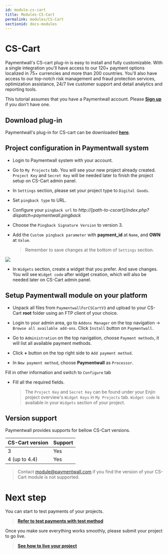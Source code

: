 ```yaml
---
id: module-cs-cart
title: Modules-CS-Cart
permalink: modules/CS-Cart
sectionid: docs-modules
---
```


# CS-Cart

Paymentwall's CS-cart plug-in is easy to install and fully customizable. With a single integration you'll have access to our 120+ payment options localized in 75+ currencies and more than 200 countries. You'll also have access to our top-notch risk management and fraud protection services, optimization assistance, 24/7 live customer support and detail analytics and reporting tools.

This tutorial assumes that you have a Paymentwall account. Please **[Sign up](https://api.paymentwall.com/pwaccount/signup?source=cscart&mode=merchant)** if you don't have one.

## Download plug-in

Paymentwall's plug-in for CS-cart can be downloaded **[here](https://github.com/paymentwall)**.

## Project configuration in Paymentwall system

* Login to Paymentwall system with your account.

* Go to ```My Projects``` tab. You will see your new project already created. ```Project Key``` and ```Secret Key``` will be needed later to finish the project setup on CS-Cart admin panel.

* In ```Settings``` section, please set your project type to  ```Digital Goods```.

* Set ```pingback type``` to URL.

* Configure your ```pingback url``` to *http://[path-to-cscart]/index.php?dispatch=paymentwall.pingback*

* Choose the ```Pingback Signature Version``` to version 3.

* Add the ```Custom pingback parameter``` with **payment_id** at ```Name```, and **OWN** at ```Value```.

  > Remember to save changes at the bottom of ```Settings``` section.

<img src="/paymentwall.github.io/textures/pic/modules/amember.png">

* In ```Widgets``` section, create a widget that you prefer. And save changes. You will see ```Widget code``` after widget creation, which will also be needed later on CS-Cart admin panel.

## Setup Paymentwall module on your platform

* Unpack all files from ```PaymentwallForCSCartV3``` and upload to your CS-Cart **root** folder using an FTP client of your choice.

* Login to your admin area, go to ```Addons Manager``` on the top navigation -> ```Browse all available add-ons```.  Click ```Install``` button on ```Paymentwall```.

* Go to ```Administration``` on the top navigation, choose ```Payment methods```, it will list all available payment methods.

* Click **+** button on the top right side to ```Add payment method```.

* In ```New payment method```, choose **Paymentwall** as ```Processor```. 

Fill in other information and switch to ```Configure``` tab

* Fill all the required fields.

  >The ```Project Key``` and ```Secret Key``` can be found under your Enjin project overview's ```Widget Keys``` in ```My Projects``` tab. ```Widget code``` is available in your ```Widgets``` section of your project.

## Version support

Paymentwall provides supports for bellow CS-Cart versions.

|CS-Cart version|Support|
|:-------|:--------|
|3|Yes|
|4 (up to 4.4)|Yes|


> Contact [module@paymentwall.com](mailto:module@paymentwall.com) if you find the version of your CS-Cart module is not supported.


# Next step

You can start to test payments of your projects.

> **[Refer to test payments with test method](/paymentwall.github.io/sandbox/test-payment)**

Once you make sure everything works smoothly, please submit your project to go live.

> **[See how to live your project](/paymentwall.github.io/go_live-home)**